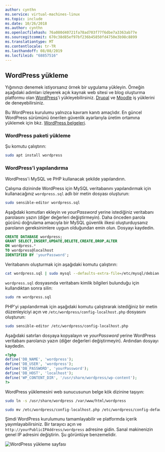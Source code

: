 ```yaml
---
author: cynthn
ms.service: virtual-machines-linux
ms.topic: include
ms.date: 10/26/2018
ms.author: cynthn
ms.openlocfilehash: 76a080d40721fa78ad703f77f6dbe7a3363ab77e
ms.sourcegitcommit: 670c38d85ef97bf236b45850fd4750e3b98c8899
ms.translationtype: MT
ms.contentlocale: tr-TR
ms.lasthandoff: 08/08/2019
ms.locfileid: "68857516"
---
```

## <a name="install-wordpress"></a>WordPress yükleme

Yığınınızı denemek istiyorsanız örnek bir uygulama yükleyin. Örneğin aşağıdaki adımları izleyerek açık kaynak web sitesi ve blog oluşturma platformu olan [WordPress](https://wordpress.org/)'i yükleyebilirsiniz. [Drupal](http://www.drupal.org) ve [Moodle](https://moodle.org/) iş yüklerini de deneyebilirsiniz. 

Bu WordPress kurulumu yalnızca kavram kanıtı amaçlıdır. En güncel WordPress sürümünü önerilen güvenlik ayarlarıyla üretim ortamına yüklemek için bkz. [WordPress belgeleri](https://codex.wordpress.org/Main_Page). 



### <a name="install-the-wordpress-package"></a>WordPress paketi yükleme

Şu komutu çalıştırın:

```bash
sudo apt install wordpress
```

### <a name="configure-wordpress"></a>WordPress’i yapılandırma

WordPress'i MySQL ve PHP kullanacak şekilde yapılandırın.

Çalışma dizininde WordPress için MySQL veritabanını yapılandırmak için kullanacağınız `wordpress.sql` adlı bir metin dosyası oluşturun: 

```bash
sudo sensible-editor wordpress.sql
```

Aşağıdaki komutları ekleyin ve *yourPassword* yerine istediğiniz veritabanı parolasını yazın (diğer değerleri değiştirmeyin). Daha önceden parola gücünü doğrulama amacıyla bir MySQL güvenlik ilkesi oluşturduysanız parolanın gereksinimlere uygun olduğundan emin olun. Dosyayı kaydedin.

```sql
CREATE DATABASE wordpress;
GRANT SELECT,INSERT,UPDATE,DELETE,CREATE,DROP,ALTER
ON wordpress.*
TO wordpress@localhost
IDENTIFIED BY 'yourPassword';
```

Veritabanını oluşturmak için aşağıdaki komutu çalıştırın:

```bash
cat wordpress.sql | sudo mysql --defaults-extra-file=/etc/mysql/debian.cnf
```

`wordpress.sql` dosyasında veritabanı kimlik bilgileri bulunduğu için kullandıktan sonra silin:

```bash
sudo rm wordpress.sql
```

PHP'yi yapılandırmak için aşağıdaki komutu çalıştırarak istediğiniz bir metin düzenleyiciyi açın ve `/etc/wordpress/config-localhost.php` dosyasını oluşturun:

```bash
sudo sensible-editor /etc/wordpress/config-localhost.php
```
Aşağıdaki satırları dosyaya kopyalayın ve *yourPassword* yerine WordPress veritabanı parolanızı yazın (diğer değerleri değiştirmeyin). Ardından dosyayı kaydedin.

```php
<?php
define('DB_NAME', 'wordpress');
define('DB_USER', 'wordpress');
define('DB_PASSWORD', 'yourPassword');
define('DB_HOST', 'localhost');
define('WP_CONTENT_DIR', '/usr/share/wordpress/wp-content');
?>
```


WordPress yüklemesini web sunucusunun belge kök dizinine taşıyın:

```bash
sudo ln -s /usr/share/wordpress /var/www/html/wordpress

sudo mv /etc/wordpress/config-localhost.php /etc/wordpress/config-default.php
```

Şimdi WordPress kurulumunu tamamlayabilir ve platformda içerik yayımlayabilirsiniz. Bir tarayıcı açın ve `http://yourPublicIPAddress/wordpress` adresine gidin. Sanal makinenizin genel IP adresini değiştirin. Şu görüntüye benzemelidir.

![WordPress yükleme sayfası](./media/virtual-machines-linux-tutorial-wordpress/wordpressstartpage.png)
